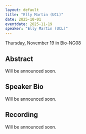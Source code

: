 ```yaml
---
layout: default
title: "Elly Martin (UCL)"
date: 2025-10-01
eventdate: 2025-11-19
speaker: "Elly Martin (UCL)"
---
```


Thursday, November 19 
in Bio-NG08

## Abstract
Will be announced soon.

## Speaker Bio
Will be announced soon.

## Recording
Will be announced soon.

